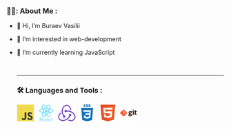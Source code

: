   ### 👨‍💻: About Me :
  
  - 👋 Hi, I’m Buraev Vasilii </br>
- 👀 I’m interested in web-development </br>
- 🌱 I’m currently learning JavaScript </br>
  
  <div id="buges">
  <img src="https://komarev.com/ghpvc/?username=Prince-Gizard&style=flat-square&color=blue" alt=""/>
  </div>
  
  ---
  
  ### :hammer_and_wrench: Languages and Tools :
  <div>
  <img src="https://github.com/devicons/devicon/blob/master/icons/javascript/javascript-original.svg" title="JavaScript" alt="JavaScript" width="40" height="40"/>&nbsp;
  <img src="https://github.com/devicons/devicon/blob/master/icons/react/react-original-wordmark.svg" title="React" alt="React" width="40" height="40"/>&nbsp;
  <img src="https://github.com/devicons/devicon/blob/master/icons/redux/redux-original.svg" title="Redux" alt="Redux " width="40" height="40"/>&nbsp;
  <img src="https://github.com/devicons/devicon/blob/master/icons/css3/css3-plain-wordmark.svg"  title="CSS3" alt="CSS" width="40" height="40"/>&nbsp;
  <img src="https://github.com/devicons/devicon/blob/master/icons/html5/html5-original.svg" title="HTML5" alt="HTML" width="40" height="40"/>&nbsp;
  <img src="https://github.com/devicons/devicon/blob/master/icons/git/git-original-wordmark.svg" title="Git" **alt="Git" width="40" height="40"/>
</div>
